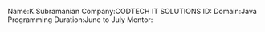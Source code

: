 Name:K.Subramanian
Company:CODTECH IT SOLUTIONS
ID:
Domain:Java Programming
Duration:June to July
Mentor:
